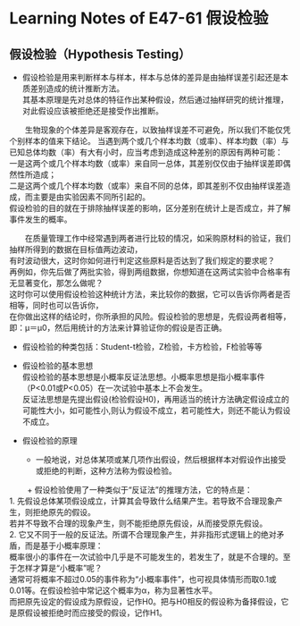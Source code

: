 # Learning Notes of E47-61 假设检验

## 假设检验（Hypothesis Testing）  
  + 假设检验是用来判断样本与样本，样本与总体的差异是由抽样误差引起还是本质差别造成的统计推断方法。  
    其基本原理是先对总体的特征作出某种假设，然后通过抽样研究的统计推理，对此假设应该被拒绝还是接受作出推断。

　　生物现象的个体差异是客观存在，以致抽样误差不可避免，所以我们不能仅凭个别样本的值来下结论。
    当遇到两个或几个样本均数（或率）、样本均数（率）与已知总体均数（率）有大有小时，应当考虑到造成这种差别的原因有两种可能：  
    一是这两个或几个样本均数（或率）来自同一总体，其差别仅仅由于抽样误差即偶然性所造成；  
    二是这两个或几个样本均数（或率）来自不同的总体，即其差别不仅由抽样误差造成，而主要是由实验因素不同所引起的。  
    假设检验的目的就在于排除抽样误差的影响，区分差别在统计上是否成立，并了解事件发生的概率。  

　　在质量管理工作中经常遇到两者进行比较的情况，如采购原材料的验证，我们抽样所得到的数据在目标值两边波动，  
    有时波动很大，这时你如何进行判定这些原料是否达到了我们规定的要求呢？  
    再例如，你先后做了两批实验，得到两组数据，你想知道在这两试实验中合格率有无显著变化，那怎么做呢？  
    这时你可以使用假设检验这种统计方法，来比较你的数据，它可以告诉你两者是否相等，同时也可以告诉你，  
    在你做出这样的结论时，你所承担的风险。假设检验的思想是，先假设两者相等，即：μ＝μ0，然后用统计的方法来计算验证你的假设是否正确。  
    
   + 假设检验的种类包括：Student-t检验，Z检验，卡方检验，F检验等等  
   
   + 假设检验的基本思想  
   假设检验的基本思想是小概率反证法思想。小概率思想是指小概率事件（P<0.01或P<0.05）在一次试验中基本上不会发生。  
   反证法思想是先提出假设(检验假设H0)，再用适当的统计方法确定假设成立的可能性大小，如可能性小,则认为假设不成立，若可能性大，则还不能认为假设不成立。
   
   + 假设检验的原理  
     + 一般地说，对总体某项或某几项作出假设，然后根据样本对假设作出接受或拒绝的判断，这种方法称为假设检验。  

　　 + 假设检验使用了一种类似于“反证法”的推理方法，它的特点是：  
      1. 先假设总体某项假设成立，计算其会导致什么结果产生。若导致不合理现象产生，则拒绝原先的假设。  
      若并不导致不合理的现象产生，则不能拒绝原先假设，从而接受原先假设。  
      2. 它又不同于一般的反证法。所谓不合理现象产生，并非指形式逻辑上的绝对矛盾，而是基于小概率原理：  
      概率很小的事件在一次试验中几乎是不可能发生的，若发生了，就是不合理的。至于怎样才算是“小概率”呢？  
      通常可将概率不超过0.05的事件称为“小概率事件”，也可视具体情形而取0.1或0.01等。在假设检验中常记这个概率为α，称为显著性水平。  
      而把原先设定的假设成为原假设，记作H0。把与H0相反的假设称为备择假设，它是原假设被拒绝时而应接受的假设，记作H1。  
      
   

